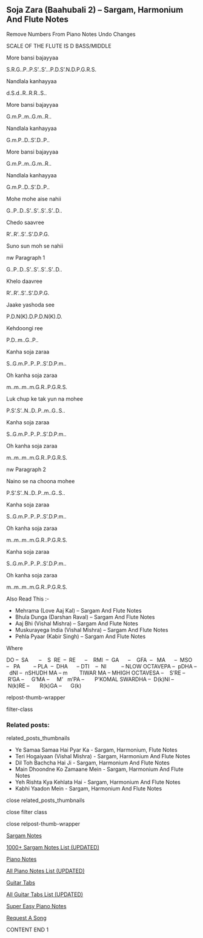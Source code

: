 
## Soja Zara (Baahubali 2) – Sargam, Harmonium And Flute Notes

Remove Numbers From Piano Notes
Undo Changes

SCALE OF THE FLUTE IS D BASS/MIDDLE

More bansi bajayyaa

S.R.G..P..P.S’..S’…P.D.S’.N.D.P.G.R.S.

Nandlala kanhayyaa

d.S.d..R..R.R..S..

More bansi bajayyaa

G.m.P..m..G.m..R..

Nandlala kanhayyaa

G.m.P..D..S’.D..P..

More bansi bajayyaa

G.m.P..m..G.m..R..

Nandlala kanhayyaa

G.m.P..D..S’.D..P..

Mohe mohe aise nahii

G..P..D..S’..S’..S’..S’..D..

Chedo saavree

R’..R’..S’..S’.D.P.G.

Suno sun moh se nahii

nw Paragraph 1

G..P..D..S’..S’..S’..S’..D..

Khelo daavree

R’..R’..S’..S’.D.P.G.

Jaake yashoda see

P.D.N(K).D.P.D.N(K).D.

Kehdoongi ree

P.D..m..G..P..

Kanha soja zaraa

S..G.m.P..P..P..S’.D.P.m..

Oh kanha soja zaraa

m..m..m..m.G.R..P.G.R.S.

Luk chup ke tak yun na mohee

P.S’.S’..N..D..P..m..G..S..

Kanha soja zaraa

S..G.m.P..P..P..S’.D.P.m..

Oh kanha soja zaraa

m..m..m..m.G.R..P.G.R.S.

nw Paragraph 2

Naino se na choona mohee

P.S’.S’..N..D..P..m..G..S..

Kanha soja zaraa

S..G.m.P..P..P..S’.D.P.m..

Oh kanha soja zaraa

m..m..m..m.G.R..P.G.R.S.

Kanha soja zaraa

S..G.m.P..P..P..S’.D.P.m..

Oh kanha soja zaraa

m..m..m..m.G.R..P.G.R.S.

Also Read This :-

* Mehrama (Love Aaj Kal) – Sargam And Flute Notes
* Bhula Dunga (Darshan Raval) – Sargam And Flute Notes
* Aaj Bhi (Vishal Mishra) – Sargam And Flute Notes
* Muskurayega India (Vishal Mishra) – Sargam And Flute Notes
* Pehla Pyaar (Kabir Singh) – Sargam And Flute Notes

Where

DO –  SA       –    S  RE  –  RE      –    RMI  –  GA      –    GFA  –   MA      –  MSO  –   PA         – PLA  –  DHA      – DTI    –  NI          – NLOW OCTAVEPA –  pDHA –  dNI –  nSHUDH MA – m        TIWAR MA – MHIGH OCTAVESA –    S’RE –     R’GA –     G’MA –     M’   m’PA –       P’KOMAL SWARDHA –  D(k)NI –       N(k)RE –       R(k)GA –      G(k)

relpost-thumb-wrapper

filter-class

### Related posts:

related_posts_thumbnails

* Ye Samaa Samaa Hai Pyar Ka - Sargam, Harmonium, Flute Notes
* Teri Hogaiyaan (Vishal Mishra) - Sargam, Harmonium And Flute Notes
* Dil Toh Bachcha Hai Ji - Sargam, Harmonium And Flute Notes
* Main Dhoondne Ko Zamaane Mein - Sargam, Harmonium And Flute Notes
* Yeh Rishta Kya Kehlata Hai - Sargam, Harmonium And Flute Notes
* Kabhi Yaadon Mein - Sargam, Harmonium And Flute Notes

close related_posts_thumbnails

close filter class

close relpost-thumb-wrapper

[Sargam Notes](https://www.notationsworld.com/sargam-notes.html)

[1000+ Sargam Notes List (UPDATED)](https://www.notationsworld.com/all-songs-list-sargam-notes.html)

[Piano Notes](https://www.notationsworld.com/piano-notes.html)

[All Piano Notes List (UPDATED)](https://www.notationsworld.com/all-songs-list-piano-notes.html)

[Guitar Tabs](https://www.notationsworld.com/guitar-tabs.html)

[All Guitar Tabs List (UPDATED)](https://www.notationsworld.com/all-songs-list-guitar-tabs.html)

[Super Easy Piano Notes](https://studywall.in/)

[Request A Song](https://www.notationsworld.com/request-a-song.html)

CONTENT END 1

